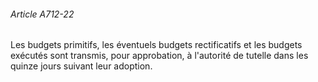###### Article A712-22

Les budgets primitifs, les éventuels budgets rectificatifs et les budgets exécutés sont transmis, pour approbation, à l'autorité de tutelle dans les quinze jours suivant leur adoption.

